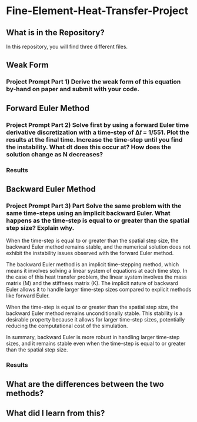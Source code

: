 # Fine-Element-Heat-Transfer-Project
## What is in the Repository?
In this repository, you will find three different files.
## Weak Form
### Project Prompt Part 1) Derive the weak form of this equation by-hand on paper and submit with your code.
## Forward Euler Method
### Project Prompt Part 2) Solve first by using a forward Euler time derivative discretization with a time-step of Δ𝑡 = 1/551. Plot the results at the final time. Increase the time-step until you find the instability. What dt does this occur at? How does the solution change as N decreases?
### Results
## Backward Euler Method
### Project Prompt Part 3) Part Solve the same problem with the same time-steps using an implicit backward Euler. What happens as the time-step is equal to or greater than the spatial step size? Explain why.
When the time-step is equal to or greater than the spatial step size, the backward Euler method remains stable, and the numerical solution does not exhibit the instability issues observed with the forward Euler method.

The backward Euler method is an implicit time-stepping method, which means it involves solving a linear system of equations at each time step. In the case of this heat transfer problem, the linear system involves the mass matrix (M) and the stiffness matrix (K). The implicit nature of backward Euler allows it to handle larger time-step sizes compared to explicit methods like forward Euler.

When the time-step is equal to or greater than the spatial step size, the backward Euler method remains unconditionally stable. This stability is a desirable property because it allows for larger time-step sizes, potentially reducing the computational cost of the simulation.

In summary, backward Euler is more robust in handling larger time-step sizes, and it remains stable even when the time-step is equal to or greater than the spatial step size.
### Results
## What are the differences between the two methods?
## What did I learn from this?
